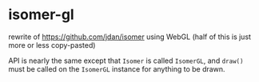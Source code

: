 # isomer-gl
rewrite of https://github.com/jdan/isomer using WebGL (half of this is just more or less copy-pasted)

API is nearly the same except that `Isomer` is called `IsomerGL`, and `draw()` must be called on the `IsomerGL` instance for anything to be drawn.
